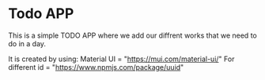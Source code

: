 # Todo APP

This is a simple TODO APP where we add our diffrent works that we need to 
do in a day.

It is created by using:
Material UI = "https://mui.com/material-ui/" 
For different id = "https://www.npmjs.com/package/uuid"